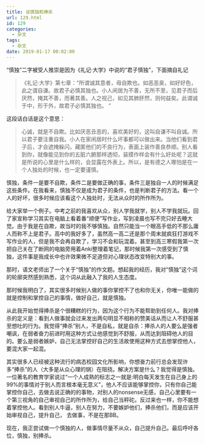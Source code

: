 ```yaml
---
title: 谈慎独和捧杀
url: 129.html
id: 129
categories: 
  - 杂文
tags:
  - 杂文
date: 2019-01-17 00:02:00
---
```


“慎独”二字被受人推崇是因为《礼记·大学》中说的“君子慎独”，下面摘自礼记

> 《礼记·大学》第七章：“所谓诚其意者，毋自欺也。如恶恶臭，如好好色，此之谓自谦。故君子必慎其独也。小人闲居为不善，无所不至，见君子而后厌然，掩其不善，而著其善。人之视己，如见其肺肝然，则何益矣。此谓诚于中，形于外，故君子必慎其独也。 ”

这段话白话是这个意思：

> 心诚，就是不自欺。比如厌恶丑恶的，喜欢美好的，这叫自谦不叫自诚。所以君子要注重自我。小人在家闲居时什么坏事都可以做出来。当他们看到君子后，才会遮掩躲闪，藏匿他们的不良行为，表面上装作善良恭顺。别人看到你，就像能见到你的五脏六腑那样透彻，装摸作样会有什么好处呢？这就是所说的心里是什么样的，会显露在外表上。所以，是有德之人哪怕是在一个人独处的时候，也一定要谨慎。

慎独，条件一是要不自欺，条件二是要做正确的事，条件三是独自一人的时候满足这些条件。在我看来，慎独不仅是成为君子的条件，也是判断君子的方法。看一个人的好坏，很多时候应该看这个人独处时，无法从众时的所作所为。

给大家举一个例子。中考之前的我喜欢从众，别人学我就学，别人不学我就玩。回了家宣称学习其实在电脑上看着番“顺便”写作业，写到凌晨也写不完只好去睡大觉。由于我是在自欺，故当时的我不够慎独。自然只能当一个眼高手低的不那么庸人而称不上是君子。高中的我好多了，虽然高一高二还是那个周末就疯狂打游戏不写作业的人，但是我不会再自欺了，学习不会和玩混着。甚至到高三寒假我第一次把自己关在了断网的电脑旁用着Anki整理着笔记，那时候我第一次感受到了慎独，这件事是我成长中也许效果微不足道但对心理状态改变特别大的事。

那时，语文老师出了一个关于“慎独”的作文题。想起我的经历，我对“慎独”这个词的轮廓突然感到熟悉，这个词从此融入了我的人生态度。

那时候我明白了，其实很多时候别人做的事你掌控不了也和你无关，你唯一能做的就是控制和掌控自己的事情，做好自己，就是慎独。

从此我开始觉得捧杀是个很糟糕的行为，因为这个行为不能帮助到任何人。我对捧杀的定义是：看到人做事就会过来发出两句明显不相称的赞美话从而让人不舒服甚至想吐的行为。我觉得“捧杀”别人，不是自私，就是自杀：捧杀人的人要么是强者嘲讽，在弱者奋力前进时用这种方式让他感觉到不舒服，从而达到阻碍他人的目的。要么是弱者嫉妒，自己无法掌控好自己的生活故使用这种方式去想掌控他人，要混大家一起混。

其实很多人已经被这种流行的病态校园文化所影响，你想奋力前行总会发现许多“捧杀”的人（大多是从众心理的锅）在阻挠。解决方案是什么？我觉得是慎独。一位著名的教育学家说过“一个人成熟的标志之一就是:明白每天发生在自己身上的99%的事情对于别人而言根本毫无意义”，他人不应该能够掌控你，只有你自己能掌控你自己，去做去说正确的的事物，对别人的nonsense无感，自己心里要有一个第三视角的自己审视自己的所作所为，给自己当秤砣。反过来也一样，你不能想着掌控他人。看到别人牛逼，别人在努力，不要嫉妒他们，捧杀他们，而是应该开始审视自己，提升自己， 去做事，不是在那BB。

现在，我正尝试做一个慎独的人，做事情尽量不从众，自己提升自己。最后呼吁各位，慎独，别捧杀。